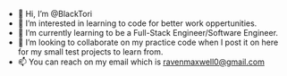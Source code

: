 - 👋 Hi, I’m @BlackTori
- 👀 I’m interested in learning to code for better work oppertunities.
- 🌱 I’m currently learning to be a Full-Stack Engineer/Software Engineer.
- 💞️ I’m looking to collaborate on my practice code when I post it on here for my small test projects to learn from.
- 📫 You can reach on my email which is ravenmaxwell0@gmail.com

<!---
BlackTori/BlackTori is a ✨ special ✨ repository because its `README.md` (this file) appears on your GitHub profile.
You can click the Preview link to take a look at your changes.
--->
